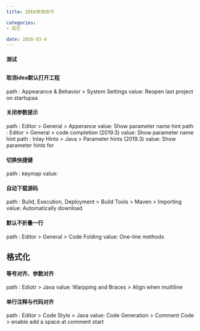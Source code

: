 ```yaml
---
title: IDEA常用技巧

categories:
- 其它

date: 2020-03-4
---
```


#### 测试
## 
#### 取消idea默认打开工程
path : Appearance & Behavior > System Settings
value: Reopen last project on startupaa

#### 关闭参数提示
path : Editor > General > Apperance 
value: Show parameter name hint
path : Editor > General > code completion (2019.3)
value: Show parameter name hint
path : Inlay Hints > Java > Parameter hints (2019.3)
value: Show parameter hints for

#### 切换快捷键
path : keymap
value: 

#### 自动下载源码
path : Build, Execution, Deployment > Build Tools > Maven > Importing 
value: Automatically download
	
#### 默认不折叠一行
path : Editor > General > Code Folding 
value: One-line methods
	
	
## 格式化
#### 等号对齐、参数对齐
path : Ediotr > Java
value: Warpping and Braces > Align when multiline
	
#### 单行注释与代码对齐
path : Editor > Code Style > Java 
value: Code Generation > Comment Code > enable add a space at comment start

